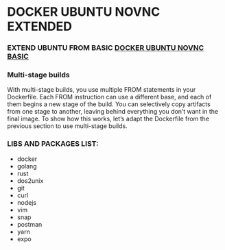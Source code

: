
# DOCKER UBUNTU NOVNC EXTENDED

### EXTEND UBUNTU FROM BASIC [DOCKER UBUNTU NOVNC BASIC](https://github.com/kikotey/docker-ubuntu-novnc) 

### Multi-stage builds

With multi-stage builds, you use multiple FROM statements in your Dockerfile. Each FROM instruction can use a different base, and each of them begins a new stage of the build. You can selectively copy artifacts from one stage to another, leaving behind everything you don’t want in the final image. To show how this works, let’s adapt the Dockerfile from the previous section to use multi-stage builds.


### LIBS AND PACKAGES LIST:

- docker
- golang 
- rust
- dos2unix
- git
- curl
- nodejs
- vim
- snap
- postman
- yarn
- expo

